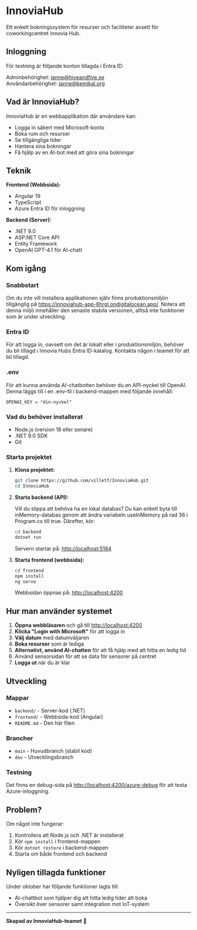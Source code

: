 # InnoviaHub

Ett enkelt bokningssystem för resurser och faciliteter avsett för coworkingcentret Innovia Hub.

## Inloggning

För testning är följande konton tillagda i Entra ID:

Adminbehörighet: janne@hiveandfive.se<br>
Användarbehörighet: janne@kemikal.org

## Vad är InnoviaHub?

InnoviaHub är en webbapplikation där användare kan:

- Logga in säkert med Microsoft-konto
- Boka rum och resurser
- Se tillgängliga tider
- Hantera sina bokningar
- Få hjälp av en AI-bot med att göra sina bokningar

## Teknik

**Frontend (Webbsida):**

- Angular 19
- TypeScript
- Azure Entra ID för inloggning

**Backend (Server):**

- .NET 9.0
- ASP.NET Core API
- Entity Framework
- OpenAI GPT-4.1 för AI-chatt

## Kom igång

### Snabbstart

Om du inte vill installera applikationen själv finns produktionsmiljön tillgänglig på https://innoviahub-app-6hrgl.ondigitalocean.app/. Notera att denna miljö innehåller den senaste stabila versionen, alltså inte funktioner som är under utveckling.

### Entra ID

För att logga in, oavsett om det är lokalt eller i produktionsmiljön, behöver du bli tillagd i Innovia Hubs Entra ID-katalog. Kontakta någon i teamet för att bli tillagd.

### .env

För att kunna använda AI-chatbotten behöver du en API-nyckel till OpenAI. Denna läggs till i en .env-fil i backend-mappen med följande innehåll:

`OPENAI_KEY = "din-nyckel"`

### Vad du behöver installerat

- Node.js (version 18 eller senare)
- .NET 9.0 SDK
- Git

### Starta projektet

1. **Klona projektet:**

   ```bash
   git clone https://github.com/villetf/InnoviaHub.git
   cd InnoviaHub
   ```

2. **Starta backend (API):**

   Vill du slippa att behöva ha en lokal databas? Du kan enkelt byta till inMemory-databas genom att ändra variabeln useInMemory på rad 36 i Program.cs till true. Därefter, kör:

   ```bash
   cd backend
   dotnet run
   ```

   Servern startar på: <http://localhost:5184>

3. **Starta frontend (webbsida):**

   ```bash
   cd frontend
   npm install
   ng serve
   ```

   Webbsidan öppnas på: <http://localhost:4200>

## Hur man använder systemet

1. **Öppna webbläsaren** och gå till <http://localhost:4200>
2. **Klicka "Login with Microsoft"** för att logga in
3. **Välj datum** med datumväljaren
4. **Boka resurser** som är lediga
5. **Alternativt, använd AI-chatten** för att få hjälp med att hitta en ledig tid
6. Använd sensorsidan för att se data för sensorer på centret
7. **Logga ut** när du är klar

## Utveckling

### Mappar

- `backend/` - Server-kod (.NET)
- `frontend/` - Webbsida-kod (Angular)
- `README.md` - Den här filen

### Brancher

- `main` - Huvudbranch (stabil kod)
- `dev` - Utvecklingsbranch

### Testning

Det finns en debug-sida på <http://localhost:4200/azure-debug> för att testa Azure-inloggning.

## Problem?

Om något inte fungerar:

1. Kontrollera att Node.js och .NET är installerat
2. Kör `npm install` i frontend-mappen
3. Kör `dotnet restore` i backend-mappen
4. Starta om både frontend och backend

## Nyligen tillagda funktioner

Under oktober har följande funktioner lagts till:

- AI-chattbot som hjälper dig att hitta ledig tider att boka
- Översikt över sensorer samt integration mot IoT-system

---

**Skapad av InnoviaHub-teamet** 🚀
